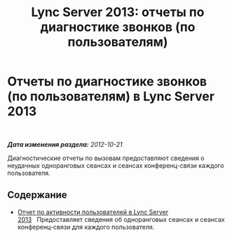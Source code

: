 ﻿---
title: 'Lync Server 2013: отчеты по диагностике звонков (по пользователям)'
TOCTitle: Отчеты по диагностике звонков (по пользователям)
ms:assetid: 9da13470-001e-415f-b8c5-29b1f3b531ba
ms:mtpsurl: https://technet.microsoft.com/ru-ru/library/Gg615023(v=OCS.15)
ms:contentKeyID: 49310678
ms.date: 05/19/2016
mtps_version: v=OCS.15
ms.translationtype: HT
---

# Отчеты по диагностике звонков (по пользователям) в Lync Server 2013

 

_**Дата изменения раздела:** 2012-10-21_

Диагностические отчеты по вызовам предоставляют сведения о неудачных одноранговых сеансах и сеансах конференц-связи каждого пользователя.

## Содержание

  - [Отчет по активности пользователей в Lync Server 2013](lync-server-2013-user-activity-report.md)   Предоставляет сведения об одноранговых сеансах и сеансах конференц-связи для каждого пользователя.

